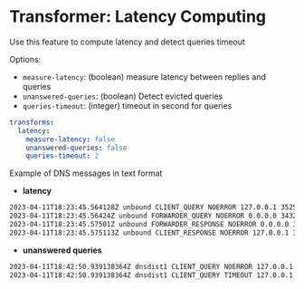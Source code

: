 
# Transformer: Latency Computing

Use this feature to compute latency and detect queries timeout

Options:

- `measure-latency`: (boolean) measure latency between replies and queries
- `unanswered-queries`: (boolean) Detect evicted queries
- `queries-timeout`: (integer) timeout in second for queries

```yaml
transforms:
  latency:
    measure-latency: false
    unanswered-queries: false
    queries-timeout: 2
```

Example of DNS messages in text format

- **latency**

```bash
2023-04-11T18:23:45.564128Z unbound CLIENT_QUERY NOERROR 127.0.0.1 35255 IPv4 UDP 50b google.fr A 0.000000
2023-04-11T18:23:45.56424Z unbound FORWARDER_QUERY NOERROR 0.0.0.0 34329 IPv4 UDP 38b google.fr A 0.000000
2023-04-11T18:23:45.57501Z unbound FORWARDER_RESPONSE NOERROR 0.0.0.0 34329 IPv4 UDP 54b google.fr A 0.010770
2023-04-11T18:23:45.575113Z unbound CLIENT_RESPONSE NOERROR 127.0.0.1 35255 IPv4 UDP 54b google.fr A 0.010985
```

- **unanswered queries**

```bash
2023-04-11T18:42:50.939138364Z dnsdist1 CLIENT_QUERY NOERROR 127.0.0.1 52376 IPv4 UDP 54b www.google.fr A 0.000000
2023-04-11T18:42:50.939138364Z dnsdist1 CLIENT_QUERY TIMEOUT 127.0.0.1 52376 IPv4 UDP 54b www.google.fr A -
```
